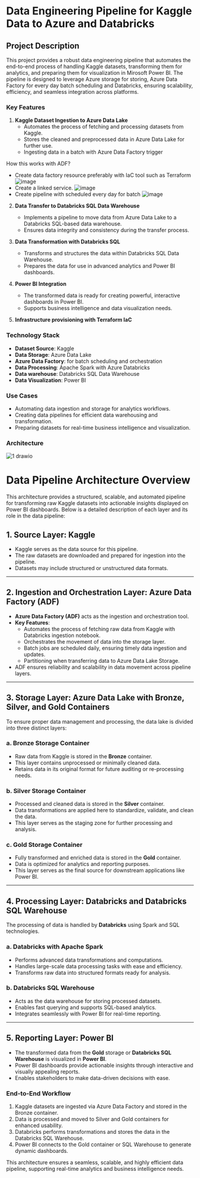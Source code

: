 # Data Engineering Pipeline for Kaggle Data to Azure and Databricks

## Project Description

This project provides a robust data engineering pipeline that automates the end-to-end process of handling Kaggle datasets, transforming them for analytics, and preparing them for visualization in Mirosoft Power BI. The pipeline is designed to leverage Azure storage for storing, Azure Data Factory for every day batch scheduling  and Databricks, ensuring scalability, efficiency, and seamless integration across platforms.

### Key Features

1. **Kaggle Dataset Ingestion to Azure Data Lake**  
   - Automates the process of fetching and processing datasets from Kaggle.  
   - Stores the cleaned and preprocessed data in Azure Data Lake for further use.
   - Ingesting data in a batch with Azure Data Factory trigger
  
How this works with ADF?
- Create data factory resource preferably with IaC tool such as Terraform
![image](https://github.com/user-attachments/assets/1c1d3e3c-9477-47c3-88c1-fa3b31ccb7b8)
- Create a linked service. 
![image](https://github.com/user-attachments/assets/68e962e5-efa9-44ad-b30a-39ce688fee02)
- Create pipeline with scheduled every day for batch
![image](https://github.com/user-attachments/assets/c3e15555-8c16-403f-b2ae-bff8604c39f1)

2. **Data Transfer to Databricks SQL Data Warehouse**  
   - Implements a pipeline to move data from Azure Data Lake to a Databricks SQL-based data warehouse.  
   - Ensures data integrity and consistency during the transfer process.

3. **Data Transformation with Databricks SQL**  
   - Transforms and structures the data within Databricks SQL Data Warehouse.  
   - Prepares the data for use in advanced analytics and Power BI dashboards.

4. **Power BI Integration**  
   - The transformed data is ready for creating powerful, interactive dashboards in Power BI.  
   - Supports business intelligence and data visualization needs.
  
5. **Infrastructure provisioning with Terraform IaC**  

### Technology Stack

- **Dataset Source**: Kaggle  
- **Data Storage**: Azure Data Lake
- **Azure Data Factory**: for batch scheduling and orchestration
- **Data Processing**: Apache Spark with Azure Databricks
- **Data warehouse**: Databricks SQL Data Warehouse  
- **Data Visualization**: Power BI  

### Use Cases

- Automating data ingestion and storage for analytics workflows.
- Creating data pipelines for efficient data warehousing and transformation.
- Preparing datasets for real-time business intelligence and visualization.

### Architecture

![1 drawio](https://github.com/user-attachments/assets/5754a7f8-b640-4685-b5ac-e881ce97a34a)


# Data Pipeline Architecture Overview

This architecture provides a structured, scalable, and automated pipeline for transforming raw Kaggle datasets into actionable insights displayed on Power BI dashboards. Below is a detailed description of each layer and its role in the data pipeline:

## 1. Source Layer: Kaggle
- Kaggle serves as the data source for this pipeline.
- The raw datasets are downloaded and prepared for ingestion into the pipeline.
- Datasets may include structured or unstructured data formats.

---

## 2. Ingestion and Orchestration Layer: Azure Data Factory (ADF)
- **Azure Data Factory (ADF)** acts as the ingestion and orchestration tool.
- **Key Features**:
  - Automates the process of fetching raw data from Kaggle with Databricks ingestion notebook.
  - Orchestrates the movement of data into the storage layer.
  - Batch jobs are scheduled daily, ensuring timely data ingestion and updates.
  - Partitioning when transferring data to Azure Data Lake Storage.
- ADF ensures reliability and scalability in data movement across pipeline layers.

---

## 3. Storage Layer: Azure Data Lake with Bronze, Silver, and Gold Containers
To ensure proper data management and processing, the data lake is divided into three distinct layers:

### a. **Bronze Storage Container**
- Raw data from Kaggle is stored in the **Bronze** container.
- This layer contains unprocessed or minimally cleaned data.
- Retains data in its original format for future auditing or re-processing needs.

### b. **Silver Storage Container**
- Processed and cleaned data is stored in the **Silver** container.
- Data transformations are applied here to standardize, validate, and clean the data.
- This layer serves as the staging zone for further processing and analysis.

### c. **Gold Storage Container**
- Fully transformed and enriched data is stored in the **Gold** container.
- Data is optimized for analytics and reporting purposes.
- This layer serves as the final source for downstream applications like Power BI.

---

## 4. Processing Layer: Databricks and Databricks SQL Warehouse
The processing of data is handled by **Databricks** using Spark and SQL technologies.

### a. **Databricks with Apache Spark**
- Performs advanced data transformations and computations.
- Handles large-scale data processing tasks with ease and efficiency.
- Transforms raw data into structured formats ready for analysis.

### b. **Databricks SQL Warehouse**
- Acts as the data warehouse for storing processed datasets.
- Enables fast querying and supports SQL-based analytics.
- Integrates seamlessly with Power BI for real-time reporting.

---

## 5. Reporting Layer: Power BI
- The transformed data from the **Gold** storage or **Databricks SQL Warehouse** is visualized in **Power BI**.
- Power BI dashboards provide actionable insights through interactive and visually appealing reports.
- Enables stakeholders to make data-driven decisions with ease.

### End-to-End Workflow
1. Kaggle datasets are ingested via Azure Data Factory and stored in the Bronze container.
2. Data is processed and moved to Silver and Gold containers for enhanced usability.
3. Databricks performs transformations and stores the data in the Databricks SQL Warehouse.
4. Power BI connects to the Gold container or SQL Warehouse to generate dynamic dashboards.

This architecture ensures a seamless, scalable, and highly efficient data pipeline, supporting real-time analytics and business intelligence needs.
